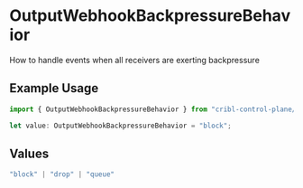 # OutputWebhookBackpressureBehavior

How to handle events when all receivers are exerting backpressure

## Example Usage

```typescript
import { OutputWebhookBackpressureBehavior } from "cribl-control-plane/models";

let value: OutputWebhookBackpressureBehavior = "block";
```

## Values

```typescript
"block" | "drop" | "queue"
```